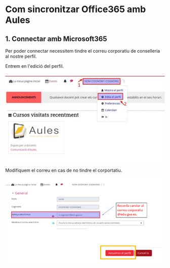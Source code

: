# Com sincronitzar Office365 amb Aules
## 1. Connectar amb Microsoft365
Per poder connectar necessitem tindre el correu corporatiu de conselleria al nostre perfil. 

Entrem en l'edició del perfil. 

![](./images_sincro/editar_perfil.jpeg) 
 
Modifiquem el correu en cas de no tindre el corportatiu. 

![](./images_sincro/canvi_mail.png)
